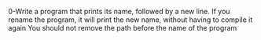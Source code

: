 0-Write a program that prints its name, followed by a new line.
    If you rename the program, it will print the new name, without having to compile it again
    You should not remove the path before the name of the program


